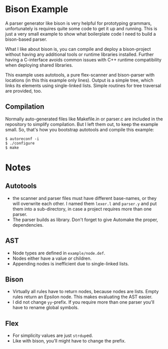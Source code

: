 # Bison Example

A parser generator like bison is very helpful for prototyping grammars,
unfortunately is requires quite some code to get it up and running. This is just
a very small example to show what boilerplate code I need to build a bison-based
parser.

What I like about bison is, you can compile and deploy a bison-project without
having any additional tools or runtime libraries installed. Further having a
C-interface avoids common issues with C++ runtime compatibility when deploying
shared libraries. 

This example uses autotools, a pure flex-scanner and bison-parser with locations
(in this this example only lines). Output is a simple tree, which links its
elements using single-linked lists. Simple routines for tree traversal are
provided, too.


## Compilation

Normally auto-generated files like Makefile.in or parser.c are included in the
repository to simplify compilation. But I left them out, to keep the example
small. So, that's how you bootstrap autotools and compile this example:

    $ autoreconf -i
    $ ./configure
    $ make

# Notes

## Autotools

 * the scanner and parser files must have different base-names, or they will
   overwrite each other. I named them `lexer.l` and `parser.y` and put them into
   a sub-directory, in case a project requires more than one parser.
 * The parser builds as library. Don't forget to give Automake the proper,
   dependencies.


## AST

 * Node types are defined in `example/node.def`.
 * Nodes either have a value _or_ children.
 * Appending nodes is inefficient due to single-linked lists.


## Bison

 * Virtually all rules have to return nodes, because nodes are lists. Empty
   rules return an Epsilon node. This makes evaluating the AST easier.
 * I did not change `yy`-prefix. If you require more than one parser you'll
   have to rename global symbols.

## Flex

 * For simplicity values are just `strdup`ed. 
 * Like with bison, you'll might have to change the prefix.

